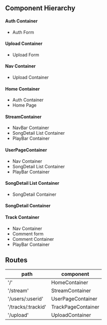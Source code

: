 ## Component Hierarchy

#### Auth Container
- Auth Form

#### Upload Container
- Upload Form

#### Nav Container
- Upload Container

#### Home Container
- Auth Container
- Home Page

#### StreamContainer
- NavBar Container
- SongDetail List Container
- PlayBar Container

#### UserPageContainer
- Nav Container
- SongDetail List Container
- PlayBar Container

#### SongDetail List Container
- SongDetail Container

#### SongDetail Container

#### Track Container
- Nav Container
- Comment form
- Comment Container
- PlayBar Container

## Routes
path              | component
------------------|-----------
'/'               | HomeContainer   
'/stream'         | StreamContainer    
'/users/:userid'  | UserPageContainer    
'/tracks/:trackid'| TrackPageContainer
'/upload'         | UploadContainer    
